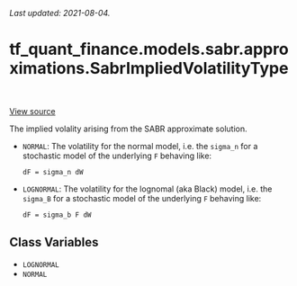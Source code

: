 <!--
This file is generated by a tool. Do not edit directly.
For open-source contributions the docs will be updated automatically.
-->

*Last updated: 2021-08-04.*

<div itemscope itemtype="http://developers.google.com/ReferenceObject">
<meta itemprop="name" content="tf_quant_finance.models.sabr.approximations.SabrImpliedVolatilityType" />
<meta itemprop="path" content="Stable" />
<meta itemprop="property" content="LOGNORMAL"/>
<meta itemprop="property" content="NORMAL"/>
</div>

# tf_quant_finance.models.sabr.approximations.SabrImpliedVolatilityType

<!-- Insert buttons and diff -->

<table class="tfo-notebook-buttons tfo-api" align="left">
</table>

<a target="_blank" href="https://github.com/google/tf-quant-finance/blob/master/tf_quant_finance/models/sabr/approximations/implied_volatility.py">View source</a>



The implied volality arising from the SABR approximate solution.

<!-- Placeholder for "Used in" -->

* `NORMAL`: The volatility for the normal model, i.e. the `sigma_n` for a
  stochastic model of the underlying `F` behaving like:

  ```
  dF = sigma_n dW
  ```

* `LOGNORMAL`: The volatility for the lognomal (aka Black) model, i.e. the
  `sigma_B` for a stochastic model of the underlying `F` behaving like:

  ```
  dF = sigma_b F dW
  ```

## Class Variables

* `LOGNORMAL` <a id="LOGNORMAL"></a>
* `NORMAL` <a id="NORMAL"></a>
